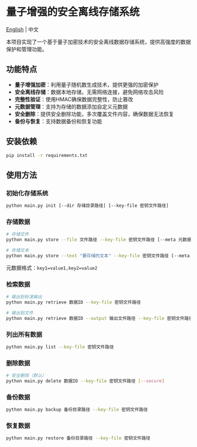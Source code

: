 # 量子增强的安全离线存储系统

[English](README.md) | 中文

本项目实现了一个基于量子加密技术的安全离线数据存储系统，提供高强度的数据保护和管理功能。

## 功能特点

- **量子增强加密**：利用量子随机数生成技术，提供更强的加密保护
- **安全离线存储**：数据本地存储，无需网络连接，避免网络攻击风险
- **完整性验证**：使用HMAC确保数据完整性，防止篡改
- **元数据管理**：支持为存储的数据添加自定义元数据
- **安全删除**：提供安全删除功能，多次覆盖文件内容，确保数据无法恢复
- **备份与恢复**：支持数据备份和恢复功能

## 安装依赖

```bash
pip install -r requirements.txt
```

## 使用方法

### 初始化存储系统

```bash
python main.py init [--dir 存储目录路径] [--key-file 密钥文件路径]
```

### 存储数据

```bash
# 存储文件
python main.py store --file 文件路径 --key-file 密钥文件路径 [--meta 元数据]

# 存储文本
python main.py store --text "要存储的文本" --key-file 密钥文件路径 [--meta 元数据]
```

元数据格式：`key1=value1,key2=value2`

### 检索数据

```bash
# 输出到标准输出
python main.py retrieve 数据ID --key-file 密钥文件路径

# 输出到文件
python main.py retrieve 数据ID --output 输出文件路径 --key-file 密钥文件路径
```

### 列出所有数据

```bash
python main.py list --key-file 密钥文件路径
```

### 删除数据

```bash
# 安全删除（默认）
python main.py delete 数据ID --key-file 密钥文件路径 [--secure]
```

### 备份数据

```bash
python main.py backup 备份目录路径 --key-file 密钥文件路径
```

### 恢复数据

```bash
python main.py restore 备份目录路径 --key-file 密钥文件路径
```